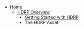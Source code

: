 * [Home](https://github.com/Unity-Technologies/ScriptableRenderPipeline/wiki)
    * [HDRP Overview](https://github.com/Unity-Technologies/ScriptableRenderPipeline/wiki/High-Definition-Render-Pipeline-overview)
        * [Getting Started with HDRP](https://github.com/Unity-Technologies/ScriptableRenderPipeline/wiki/Getting-started-with-HDRP)
        * The HDRP Asset